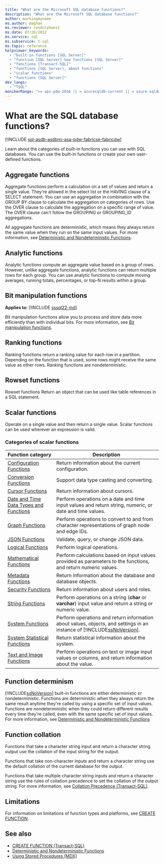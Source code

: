 ```yaml
---
title: "What are the Microsoft SQL database functions?"
description: "What are the Microsoft SQL database functions?"
author: markingmyname
ms.author: maghan
ms.reviewer: randolphwest
ms.date: 07/26/2022
ms.service: sql
ms.subservice: t-sql
ms.topic: reference
helpviewer_keywords:
  - "built-in functions [SQL Server]"
  - "function [SQL Server] See functions [SQL Server]"
  - "functions [Transact-SQL]"
  - "functions [SQL Server], about functions"
  - "scalar functions"
  - "functions [SQL Server]"
dev_langs:
  - "TSQL"
monikerRange: ">= aps-pdw-2016 || = azuresqldb-current || = azure-sqldw-latest || >= sql-server-2016 || >= sql-server-linux-2017 || = azuresqldb-mi-current ||=fabric"
---
```

# What are the SQL database functions?

[!INCLUDE [sql-asdb-asdbmi-asa-pdw-fabricse-fabricdw](../../includes/applies-to-version/sql-asdb-asdbmi-asa-pdw-fabricse-fabricdw.md)]

Learn about the categories of built-in functions you can use with SQL databases. You can use the built-in functions or create your own user-defined functions.

## Aggregate functions

Aggregate functions perform a calculation on a set of values and return a single value. They're allowed in the select list or the HAVING clause of a SELECT statement. You can use an aggregation in combination with the GROUP BY clause to calculate the aggregation on categories of rows. Use the OVER clause to calculate the aggregation on a specific range of value. The OVER clause can't follow the GROUPING or GROUPING_ID aggregations.

All aggregate functions are deterministic, which means they always return the same value when they run on the same input values. For more information, see [Deterministic and Nondeterministic Functions](../../relational-databases/user-defined-functions/deterministic-and-nondeterministic-functions.md).

## Analytic functions

Analytic functions compute an aggregate value based on a group of rows. However, unlike aggregate functions, analytic functions can return multiple rows for each group. You can use analytic functions to compute moving averages, running totals, percentages, or top-N results within a group.

## Bit manipulation functions

**Applies to:** [!INCLUDE [sssql22-md](../../includes/sssql22-md.md)]

Bit manipulation functions allow you to process and store data more efficiently than with individual bits. For more information, see [Bit manipulation functions](bit-manipulation-functions-overview.md).

## Ranking functions

Ranking functions return a ranking value for each row in a partition. Depending on the function that is used, some rows might receive the same value as other rows. Ranking functions are nondeterministic.

## Rowset functions

Rowset functions Return an object that can be used like table references in a SQL statement.

## Scalar functions

Operate on a single value and then return a single value. Scalar functions can be used wherever an expression is valid.

### Categories of scalar functions

|Function category|Description|  
|-----------------------|-----------------|  
|[Configuration Functions](configuration-functions-transact-sql.md)|Return information about the current configuration.|  
|[Conversion Functions](conversion-functions-transact-sql.md)|Support data type casting and converting.|  
|[Cursor Functions](cursor-functions-transact-sql.md)|Return information about cursors.|  
|[Date and Time Data Types and Functions](date-and-time-data-types-and-functions-transact-sql.md)|Perform operations on a date and time input values and return string, numeric, or date and time values.|  
|[Graph Functions](graph-functions-transact-sql.md)|Perform operations to convert to and from character representations of graph node and edge IDs.|
|[JSON Functions](json-functions-transact-sql.md)|Validate, query, or change JSON data.|  
|[Logical Functions](logical-functions-choose-transact-sql.md)|Perform logical operations.|  
|[Mathematical Functions](mathematical-functions-transact-sql.md)|Perform calculations based on input values provided as parameters to the functions, and return numeric values.|  
|[Metadata Functions](metadata-functions-transact-sql.md)|Return information about the database and database objects.|  
|[Security Functions](security-functions-transact-sql.md)|Return information about users and roles.|  
|[String Functions](string-functions-transact-sql.md)|Perform operations on a string (**char** or **varchar**) input value and return a string or numeric value.|  
|[System Functions](../../relational-databases/system-functions/system-functions-category-transact-sql.md)|Perform operations and return information about values, objects, and settings in an instance of [!INCLUDE[ssNoVersion](../../includes/ssnoversion-md.md)].|  
|[System Statistical Functions](system-statistical-functions-transact-sql.md)|Return statistical information about the system.|  
|[Text and Image Functions](./text-and-image-functions-textptr-transact-sql.md)|Perform operations on text or image input values or columns, and return information about the value.|

## Function determinism

[!INCLUDE[ssNoVersion](../../includes/ssnoversion-md.md)] built-in functions are either deterministic or nondeterministic. Functions are deterministic when they always return the same result anytime they're called by using a specific set of input values. Functions are nondeterministic when they could return different results every time they're called, even with the same specific set of input values. For more information, see [Deterministic and Nondeterministic Functions](../../relational-databases/user-defined-functions/deterministic-and-nondeterministic-functions.md)

## Function collation

Functions that take a character string input and return a character string output use the collation of the input string for the output.

Functions that take non-character inputs and return a character string use the default collation of the current database for the output.

Functions that take multiple character string inputs and return a character string use the rules of collation precedence to set the collation of the output string. For more information, see [Collation Precedence &#40;Transact-SQL&#41;](../../t-sql/statements/collation-precedence-transact-sql.md).

## Limitations

For information on limitations of function types and platforms, see [CREATE FUNCTION](../statements/create-function-transact-sql.md).

## See also

- [CREATE FUNCTION &#40;Transact-SQL&#41;](../../t-sql/statements/create-function-transact-sql.md)
- [Deterministic and Nondeterministic Functions](../../relational-databases/user-defined-functions/deterministic-and-nondeterministic-functions.md)
- [Using Stored Procedures &#40;MDX&#41;](../../mdx/using-stored-procedures-mdx.md)
